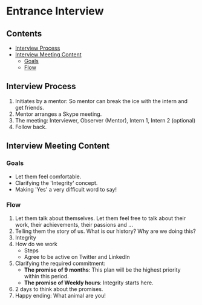 # Entrance Interview <!-- omit in toc -->

## Contents <!-- omit in toc -->
- [Interview Process](#Interview-Process)
- [Interview Meeting Content](#Interview-Meeting-Content)
  - [Goals](#Goals)
  - [Flow](#Flow)

## Interview Process
1. Initiates by a mentor: So mentor can break the ice with the intern and get friends.
2. Mentor arranges a Skype meeting.
3. The meeting: Interviewer, Observer (Mentor), Intern 1, Intern 2 (optional)
4. Follow back.

## Interview Meeting Content
### Goals
- Let them feel comfortable.
- Clarifying the 'Integrity' concept.
- Making 'Yes' a very difficult word to say!

### Flow
1. Let them talk about themselves. Let them feel free to talk about their work, their achievements, their passions and ...
2. Telling them the story of us. What is our history? Why are we doing this?
3. Integrity
4. How do we work
   - Steps
   - Agree to be active on Twitter and LinkedIn
5. Clarifying the required commitment:
   - **The promise of 9 months**: This plan will be the highest priority within this period.
   - **The promise of Weekly hours**: Integrity starts here.
6. 2 days to think about the promises.
7. Happy ending: What animal are you!